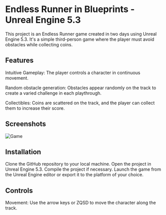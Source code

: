 # Endless Runner in Blueprints - Unreal Engine 5.3

This project is an Endless Runner game created in two days using Unreal Engine 5.3. It's a simple third-person game where the player must avoid obstacles while collecting coins.

## Features
Intuitive Gameplay: The player controls a character in continuous movement.

Random obstacle generation: Obstacles appear randomly on the track to create a varied challenge in each playthrough.

Collectibles: Coins are scattered on the track, and the player can collect them to increase their score.

## Screenshots
![Game](Screen/Runner.gif)

## Installation
Clone the GitHub repository to your local machine.
Open the project in Unreal Engine 5.3.
Compile the project if necessary.
Launch the game from the Unreal Engine editor or export it to the platform of your choice.

## Controls
Movement: Use the arrow keys or ZQSD to move the character along the track.
